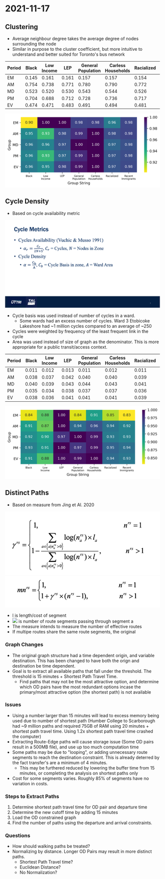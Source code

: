 # 2021-11-17

## Clustering

* Average neighbour degree takes the average degree of nodes surrounding the node
* Similar in purpose to the cluster coefficient, but more intuitive to understand and better suited for Toronto's bus network

| Period | Black | Low Income | LEP   | General Population | Carless Households | Racialized | Recent Immigrants |
|--------|-------|------------|-------|--------------------|--------------------|------------|-------------------|
| EM     | 0.145 | 0.161      | 0.161 | 0.157              | 0.157              | 0.154      | 0.157             |
| AM     | 0.754 | 0.738      | 0.771 | 0.780              | 0.790              | 0.772      | 0.774             |
| MD     | 0.523 | 0.520      | 0.530 | 0.543              | 0.544              | 0.526      | 0.530             |
| PM     | 0.704 | 0.688      | 0.712 | 0.728              | 0.736              | 0.717      | 0.719             |
| EV     | 0.474 | 0.471      | 0.483 | 0.491              | 0.494              | 0.481      | 0.483             |

![All Modes](https://github.com/rickl4/masters_minutes/blob/main/2021-11-17/img/nearest_neighbour.png)

## Cycle Density

* Based on cycle availability metric

![All Modes](https://github.com/rickl4/masters_minutes/blob/main/2021-11-17/img/2021-11-17.png)

* Cycle basis was used instead of number of cycles in a ward.
    * Some wards had an excess number of cycles. Ward 3 Etobicoke Lakeshore had ~1 million cycles compared to an average of ~250
* Cycles were weighted by frequency of the least frequent link in the cycle
* Area was used instead of size of graph as the denominator. This is more appropriate for a public transit/access context.

| Period | Black | Low Income | LEP   | General Population | Carless Households | Racialized | Recent Immigrants |
|--------|-------|------------|-------|--------------------|--------------------|------------|-------------------|
| EM     | 0.011 | 0.012      | 0.013 | 0.011              | 0.012              | 0.011      | 0.011             |
| AM     | 0.038 | 0.037      | 0.042 | 0.040              | 0.040              | 0.039      | 0.039             |
| MD     | 0.040 | 0.039      | 0.043 | 0.044              | 0.043              | 0.041      | 0.040             |
| PM     | 0.035 | 0.034      | 0.038 | 0.037              | 0.037              | 0.036      | 0.035             |
| EV     | 0.038 | 0.036      | 0.041 | 0.041              | 0.041              | 0.039      | 0.039             |

![All Modes](https://github.com/rickl4/masters_minutes/blob/main/2021-11-17/img/cycles.png)

## Distinct Paths

* Based on measure from Jing et Al. 2020

![All Modes](https://github.com/rickl4/masters_minutes/blob/main/2021-11-17/img/path_gamma.png)
![All Modes](https://github.com/rickl4/masters_minutes/blob/main/2021-11-17/img/distinct_path_eqn.png)

* l is length/cost of segment
* <img src="https://render.githubusercontent.com/render/math?math=n_a^{rs}"> is number of route segments passing through segment a
* The measure intends to measure the number of effective routes
* If multipe routes share the same route segments, the original

### Graph Changes

* The original graph structure had a time dependent origin, and variable destination. This has been changed to have both the orign and destination be time dependent.
* Goal is to extract all available paths that fall under the threshold. The threshold is 15 minutes + Shortest Path Travel Time.
    * Find paths that may not be the most attractive option, and determine which OD pairs have the most redundant options incase the primary/most attractive option (the shortest path) is not available

### Issues

* Using a number larger than 15 minutes will lead to excess memory being used due to number of shortest path (Humber College to Scarborough had ~9 million paths and required 75GB of RAM using 20 minutes + shortest path travel time. Using 1.2x shortest path travel time crashed the computer)
* Extracting Route-Edge paths will cause storage issue (Some OD pairs result in a 500MB file), and use up too much computation time
* Some paths may be due to "looping", or adding unnecessary route segments to reach the destination constraint. This is already deterred by the fact transfer's are a minimum of 4 minutes. 
    * This may be furthered reduced by lowering the buffer time from 15 minutes, or completing the analysis on shortest paths only
* Cost for some segments varies. Roughly 85% of segments have no variation in costs.


### Steps to Extract Paths
1. Determine shortest path travel time for OD pair and departure time
2. Determine the new cutoff time by adding 15 minutes
3. Load the OD constrained graph
4. Find the number of paths using the departure and arrival constraints.

### Questions

* How should walking paths be treated?
* Normalizing by distance. Longer OD Pairs may result in more distinct paths. 
    * Shortest Path Travel time?
    * Euclidean Distance?
    * No Normalization?
